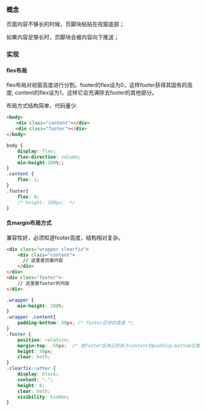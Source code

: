 ### 概念

页面内容不够长的时候，页脚块粘贴在视窗底部；

如果内容足够长时，页脚块会被内容向下推送；

### 实现

#### flex布局

flex布局对视窗高度进行分割。footer的flex设为0，这样footer获得其固有的高度;
content的flex设为1，这样它会充满除去footer的其他部分。

布局方式结构简单，代码量少.

``` html
<body>
　　<div class="content"></div>
　　<div class="footer"></div>
</body>
```

``` css
body { 
    display: flex; 
    flex-direction: column;
    min-height:100%;;
}
.content {
    flex: 1; 
}
.footer{
    flex: 0;
    /* height: 100px;  */
}
```

#### 负margin布局方式

兼容性好，必须知道footer高度，结构相对复杂。

``` html
<div class="wrapper clearfix">
    <div class="content">
      // 这里是页面内容
    </div>  
</div>
<div class="footer">
    // 这里是footer的内容
</div>
```

``` css
.wrapper {
    min-height: 100%;
}
.wrapper .content{
    padding-bottom: 50px; /* footer区块的高度 */
}
.footer {
    position: relative;
    margin-top: -50px;  /* 使footer区块正好处于content的padding-bottom位置 */
    height: 50px;
    clear: both;
}
.clearfix::after {
    display: block;
    content: ".";
    height: 0;
    clear: both;
    visibility: hidden;
}
```